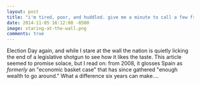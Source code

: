 ```yaml
---
layout: post
title: "i'm tired, poor, and huddled. give me a minute to call a few friends"
date: 2014-11-05 16:12:00 -0500
image: staring-at-the-wall.png
comments: true
---
```

Election Day again, and while I stare at the wall the nation is quietly licking the end of a legislative shotgun to see how it likes the taste. This article seemed to promise solace, but I read on: from 2008, it glosses Spain as *formerly* an "economic basket case" that has since gathered "enough wealth to go around." What a difference six years can make....